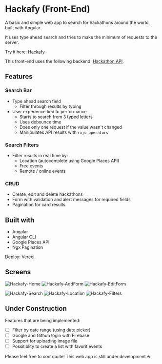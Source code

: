 # Hackafy (Front-End)

A basic and simple web app to search for hackathons around the world, built with Angular.

It uses type ahead search and tries to make the minimum of requests to the server.

Try it here: [Hackafy](https://hackathon-front-angular.vercel.app/)

This front-end uses the following backend: [Hackathon API](https://hackathon-api-nest-mongo.herokuapp.com/event/all). 

## Features

### Search Bar 

- Type ahead search field
  - Filter through results by typing
- User experience tied to performance
  - Starts to search from 3 typed letters
  - Uses debounce time 
  - Does only one request if the value wasn't changed
  - Manipulates API results with `rxjs operators`

### Search Filters

- Filter results in real time by:
  - Location (autocomplete using Google Places API)
  - Free events
  - Remote / online events

### CRUD

- Create, edit and delete hackathons
- Form with validation and alert messages for required fields
- Pagination for card results 

## Built with

- Angular
- Angular CLI
- Google Places API
- Ngx Pagination

Deploy: Vercel.

## Screens

![Hackafy-Home]()
![Hackafy-AddForm]()
![Hackafy-EditForm]()

![Hackafy-Search]()
![Hackafy-Location]()
![Hackafy-Filters]()

## Under Construction

Features that are being implemented: 

- [ ] Filter by date range (using date picker)
- [ ] Google and Github login with Firebase
- [ ] Support for uploading image file 
- [ ] Possitiblity to create a list with favorit events

Please feel free to contribute! This web app is still under development :coffee:

